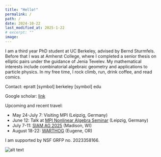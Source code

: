 ```yaml
---
title: "Hello!"
permalink: /
path: /
date: 2024-10-22
last_modified_at: 2025-1-22
# excerpt: ""
image:
---
```


I am a third year PhD student at UC Berkeley, advised by Bernd Sturmfels. Before that I was at Amherst College, where I completed a senior thesis on elliptic pairs under the guidance of Jenia Tevelev. My mathematical interests include combinatorial algebraic geometry and applications to particle physics. In my free time, I rock climb, run, drink coffee, and read comics. 

Contact: epratt [symbol] berkeley [symbol] edu

Google scholar: [link](https://scholar.google.com/citations?user=1VJcY6gAAAAJ&hl=en)

Upcoming and recent travel:
* May 24-July 7: Visiting MPI (Leipzig, Germany) 
* June 12: Talk at [MPI Nonlinear Algebra Seminar](https://www.mis.mpg.de/events/event/the-segre-determinant) (Leipzig, Germany) 
* July 7-11: [SIAM AG 2025](https://www.siam.org/conferences-events/siam-conferences/ag25/) (Madison, WI)
* August 18-22: [WARTHOG](https://pages.uoregon.edu/belias/WARTHOG/BraidVar/) (Eugene, OR)

I am supported by NSF GRFP no. 2023358166.

![alt text](/assets/images/oslo2.jpg "Title")
